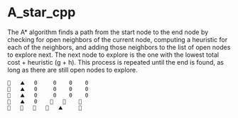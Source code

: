 # A_star_cpp

The A* algorithm finds a path from the start node to the end node by checking for open neighbors of the current node, computing a heuristic for each of the neighbors, and adding those neighbors to the list of open nodes to explore next. The next node to explore is the one with the lowest total cost + heuristic (g + h). This process is repeated until the end is found, as long as there are still open nodes to explore.


```
🚦   ⛰️   0     0    0    0
🚗   ⛰️   0     0    0    0
🚗   ⛰️   0     0    0    0
🚗   ⛰️   0    🚗   🚗    🚗
🚗   🚗   🚗   🚗   ⛰️     🏁

```
